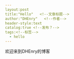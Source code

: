 ```yaml
---
layout:post  
title:"Hello"   <!--文章标题-->  
author:"DHEnry"   <!--作者-->   
header-style:text  
catalog:true <!--发布？-->  
tags:<!--标签-->
  - hello
---
```


欢迎来到DHEnry的博客
